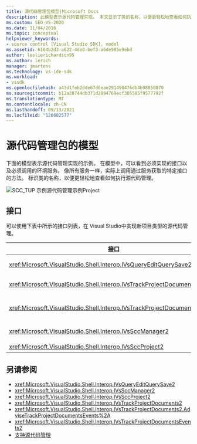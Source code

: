 ```yaml
---
title: 源代码管理包模型|Microsoft Docs
description: 此模型表示源代码管理实现。 本文显示了类的名称，以便更轻松地查看如何执行源代码管理。
ms.custom: SEO-VS-2020
ms.date: 11/04/2016
ms.topic: conceptual
helpviewer_keywords:
- source control [Visual Studio SDK], model
ms.assetid: 6164b2d3-a622-4de8-bef3-a6de985e9ebd
author: leslierichardson95
ms.author: lerich
manager: jmartens
ms.technology: vs-ide-sdk
ms.workload:
- vssdk
ms.openlocfilehash: a43d1feb2dde67d6eae291490476db4b98850870
ms.sourcegitcommit: b12a38744db371d2894769ecf305585f9577792f
ms.translationtype: MT
ms.contentlocale: zh-CN
ms.lasthandoff: 09/13/2021
ms.locfileid: "126602577"
---
```

# <a name="model-for-source-control-packages"></a>源代码管理包的模型
下面的模型表示源代码管理实现的示例。 在模型中，可以看到必须实现的接口以及必须调用的环境服务。 像所有服务一样，实际上调用通过服务获取的特定接口的方法。 标识类的名称，以便更轻松地查看如何执行源代码管理。

 ![SCC&#95;TUP 示例](../../extensibility/internals/media/scc_tup.gif "SCC_TUP")源代码管理示例Project

## <a name="interfaces"></a>接口
 可以使用下表中所示的接口列表，在 Visual Studio中实现新项目类型的源代码管理。

|接口|使用|
|---------------|---------|
|<xref:Microsoft.VisualStudio.Shell.Interop.IVsQueryEditQuerySave2>|由项目和编辑器在保存或更改脏文件之前 () 调用。 此接口是使用 服务 <xref:Microsoft.VisualStudio.Shell.Interop.SVsQueryEditQuerySave> 访问的。|
|<xref:Microsoft.VisualStudio.Shell.Interop.IVsTrackProjectDocuments2>|由项目调用，以请求添加、删除或重命名文件或目录的权限。 当批准的添加、删除或重命名操作完成时，项目也会调用此接口来通知环境。 它使用 服务 <xref:Microsoft.VisualStudio.Shell.Interop.SVsTrackProjectDocuments> 访问。|
|<xref:Microsoft.VisualStudio.Shell.Interop.IVsTrackProjectDocumentsEvents2>|由注册以在项目添加、重命名或删除文件或目录时收到通知的任何实体实现。 若要注册事件通知，请调用 <xref:Microsoft.VisualStudio.Shell.Interop.IVsTrackProjectDocuments2.AdviseTrackProjectDocumentsEvents%2A> 。|
|<xref:Microsoft.VisualStudio.Shell.Interop.IVsSccManager2>|由项目调用，以向源代码管理包注册并获取有关源代码管理状态的信息。 此接口是使用 服务 <xref:Microsoft.VisualStudio.Shell.Interop.SVsSccManager> 访问的。|
|<xref:Microsoft.VisualStudio.Shell.Interop.IVsSccProject2>|由项目实现，用于响应有关文件的信息的源代码管理请求，以及获取项目文件所需的源代码管理设置。|

## <a name="see-also"></a>另请参阅
- <xref:Microsoft.VisualStudio.Shell.Interop.IVsQueryEditQuerySave2>
- <xref:Microsoft.VisualStudio.Shell.Interop.IVsSccManager2>
- <xref:Microsoft.VisualStudio.Shell.Interop.IVsSccProject2>
- <xref:Microsoft.VisualStudio.Shell.Interop.IVsTrackProjectDocuments2>
- <xref:Microsoft.VisualStudio.Shell.Interop.IVsTrackProjectDocuments2.AdviseTrackProjectDocumentsEvents%2A>
- <xref:Microsoft.VisualStudio.Shell.Interop.IVsTrackProjectDocumentsEvents2>
- [支持源代码管理](../../extensibility/internals/supporting-source-control.md)
